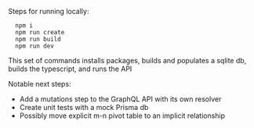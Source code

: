 Steps for running locally:
```
  npm i
  npm run create
  npm run build
  npm run dev
```

This set of commands installs packages, builds and populates a sqlite db, builds the typescript, and runs the API

Notable next steps:
- Add a mutations step to the GraphQL API with its own resolver
- Create unit tests with a mock Prisma db
- Possibly move explicit m-n pivot table to an implicit relationship
